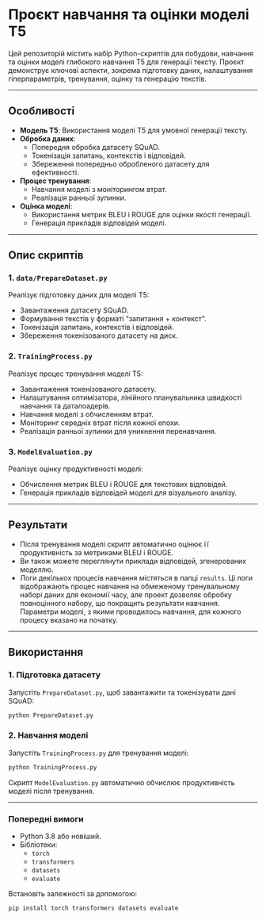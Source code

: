 
# Проєкт навчання та оцінки моделі T5

Цей репозиторій містить набір Python-скриптів для побудови, навчання та оцінки моделі глибокого навчання T5 для генерації тексту. Проєкт демонструє ключові аспекти, зокрема підготовку даних, налаштування гіперпараметрів, тренування, оцінку та генерацію текстів.

---

## Особливості

- **Модель T5**: Використання моделі T5 для умовної генерації тексту.
- **Обробка даних**:
  - Попередня обробка датасету SQuAD.
  - Токенізація запитань, контекстів і відповідей.
  - Збереження попередньо обробленого датасету для ефективності.
- **Процес тренування**:
  - Навчання моделі з моніторингом втрат.
  - Реалізація ранньої зупинки.
- **Оцінка моделі**:
  - Використання метрик BLEU і ROUGE для оцінки якості генерації.
  - Генерація прикладів відповідей моделі.

---

## Опис скриптів

### 1. **`data/PrepareDataset.py`**
Реалізує підготовку даних для моделі T5:
- Завантаження датасету SQuAD.
- Формування текстів у форматі "запитання + контекст".
- Токенізація запитань, контекстів і відповідей.
- Збереження токенізованого датасету на диск.

### 2. **`TrainingProcess.py`**
Реалізує процес тренування моделі T5:
- Завантаження токенізованого датасету.
- Налаштування оптимізатора, лінійного планувальника швидкості навчання та даталоадерів.
- Навчання моделі з обчисленням втрат.
- Моніторинг середніх втрат після кожної епохи.
- Реалізація ранньої зупинки для уникнення перенавчання.

### 3. **`ModelEvaluation.py`**
Реалізує оцінку продуктивності моделі:
- Обчислення метрик BLEU і ROUGE для текстових відповідей.
- Генерація прикладів відповідей моделі для візуального аналізу.

---

## Результати

- Після тренування моделі скрипт автоматично оцінює її продуктивність за метриками BLEU і ROUGE. 
- Ви також можете переглянути приклади відповідей, згенерованих моделлю.
- Логи декількох процесів навчання містяться в папці `results`. Ці логи відображають процес навчання на обмеженому тренувальному наборі даних для економії часу, але проект дозволяє обробку повноцінного набору, що покращить результати навчання. Параметри моделі, з якими проводилось навчання, для кожного процесу вказано на початку.
---

## Використання

### 1. Підготовка датасету
Запустіть `PrepareDataset.py`, щоб завантажити та токенізувати дані SQuAD:

```bash
python PrepareDataset.py
```

### 2. Навчання моделі
Запустіть `TrainingProcess.py` для тренування моделі:

```bash
python TrainingProcess.py
```
Скрипт `ModelEvaluation.py` автоматично обчислює продуктивність моделі після тренування.

---

### Попередні вимоги

- Python 3.8 або новіший.
- Бібліотеки:
  - `torch`
  - `transformers`
  - `datasets`
  - `evaluate`

Встановіть залежності за допомогою:

```bash
pip install torch transformers datasets evaluate
```
